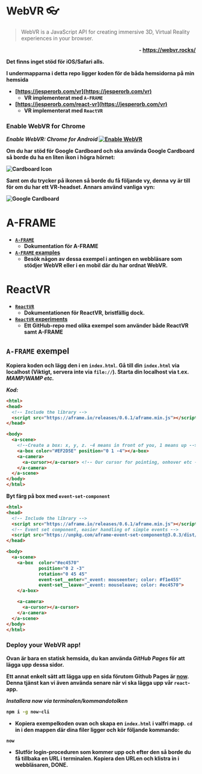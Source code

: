 # WebVR :eyeglasses:

> WebVR is a JavaScript API for creating immersive 3D, Virtual Reality experiences in your browser.
<p align="right"><strong>- <a href="https://webvr.rocks/">https://webvr.rocks/</a><strong></p>

**Det finns inget stöd för iOS/Safari alls.**

**I undermapparna i detta repo ligger koden för de båda hemsidorna på min hemsida**

* [https://jesperorb.com/vr](https://jesperorb.com/vr)
  * VR implementerat med `A-FRAME`
* [https://jesperorb.com/react-vr](https://jesperorb.com/vr)
  * VR implementerat med `ReactVR`


### Enable WebVR for Chrome
 
_Enable WebVR: Chrome for Android_
<a href="https://webvr.rocks/chrome_for_android#android">![Enable WebVR](https://i.imgur.com/OM757UA.png)</a>

Om du har stöd för **Google Cardboard** och ska använda Google Cardboard så borde du ha en liten ikon i högra hörnet:

![Cardboard Icon](https://i.imgur.com/piAqMDw.png)

Samt om du trycker på ikonen så borde du få följande vy, denna vy är till för om du har ett VR-headset. Annars använd vanliga vyn:

![Google Cardboard](https://i.imgur.com/qpl0JNk.png)


# A-FRAME

* [**`A-FRAME`**](https://aframe.io/)
    * Dokumentation för A-FRAME
* [**`A-FRAME` examples**](https://aframe.io/examples/)
    * Besök någon av dessa exempel i antingen en webbläsare som stödjer WebVR eller i en mobil där du har ordnat WebVR. 

# ReactVR

* [**`ReactVR`**](https://facebook.github.io/react-vr/)
    * Dokumentationen för ReactVR, bristfällig dock.    
* [**`ReactVR` experiments**](https://github.com/nikgraf/webvr-experiments)
    * Ett GitHub-repo med olika exempel som använder både ReactVR samt A-FRAME         


## `A-FRAME` exempel

Kopiera koden och lägg den i en `index.html`. **Gå till din `index.html` via localhost** (Viktigt, servera inte via `file://`). Starta din localhost via t.ex. _MAMP/WAMP etc._

_Kod:_
```html
<html>
<head>
  <!-- Include the library -->
  <script src="https://aframe.io/releases/0.6.1/aframe.min.js"></script>
</head>

<body>
  <a-scene>
    <!--Create a box: x, y, z. -4 means in front of you, 1 means up -->
    <a-box color="#EF2D5E" position="0 1 -4"></a-box>
    <a-camera>
      <a-cursor></a-cursor> <!-- Our cursor for pointing, onhover etc -->
    </a-camera>
  </a-scene>
</body>
</html>
```


__Byt färg på box med `event-set-component`__
```html
<html>
<head>
  <!-- Include the library -->
  <script src="https://aframe.io/releases/0.6.1/aframe.min.js"></script>
  <!-- Event set component, easier handling of simple events -->
  <script src="https://unpkg.com/aframe-event-set-component@3.0.3/dist/aframe-event-set-component.min.js"></script>  
</head>

<body>
  <a-scene>
    <a-box  color="#ec4570" 
            position="0 2 -3" 
            rotation="0 45 45" 
            event-set__enter="_event: mouseenter; color: #f1e455" 
            event-set__leave="_event: mouseleave; color: #ec4570">
    </a-box>

    <a-camera>
      <a-cursor></a-cursor>
    </a-camera>
  </a-scene>
</body>
</html>
```


### Deploy your WebVR app!

Ovan är bara en statisk hemsida, du kan använda *GitHub Pages* för att lägga upp dessa sidor.

Ett annat enkelt sätt att lägga upp en sida förutom Github Pages är [**now**](https://zeit.co/now). Denna tjänst kan vi även använda senare när vi ska lägga upp vår `react`-app.

_Installera now via terminalen/kommandotolken_
```bash
npm i -g now-cli
```

* Kopiera exempelkoden ovan och skapa en `index.html` i valfri mapp. `cd` in i den mappen där dina filer ligger och kör följande kommando:

```
now 
```

* Slutför login-proceduren som kommer upp och efter den så borde du få tillbaka en URL i terminalen. Kopiera den URLen och klistra in i webbläsaren, DONE.
